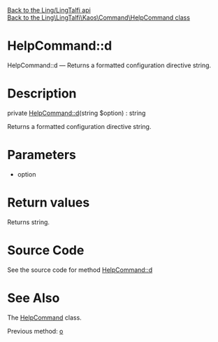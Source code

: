 [Back to the Ling/LingTalfi api](https://github.com/lingtalfi/LingTalfi/blob/master/doc/api/Ling/LingTalfi.md)<br>
[Back to the Ling\LingTalfi\Kaos\Command\HelpCommand class](https://github.com/lingtalfi/LingTalfi/blob/master/doc/api/Ling/LingTalfi/Kaos/Command/HelpCommand.md)


HelpCommand::d
================



HelpCommand::d — Returns a formatted configuration directive string.




Description
================


private [HelpCommand::d](https://github.com/lingtalfi/LingTalfi/blob/master/doc/api/Ling/LingTalfi/Kaos/Command/HelpCommand/d.md)(string $option) : string




Returns a formatted configuration directive string.




Parameters
================


- option

    


Return values
================

Returns string.








Source Code
===========
See the source code for method [HelpCommand::d](https://github.com/lingtalfi/LingTalfi/blob/master/Kaos/Command/HelpCommand.php#L133-L136)


See Also
================

The [HelpCommand](https://github.com/lingtalfi/LingTalfi/blob/master/doc/api/Ling/LingTalfi/Kaos/Command/HelpCommand.md) class.

Previous method: [o](https://github.com/lingtalfi/LingTalfi/blob/master/doc/api/Ling/LingTalfi/Kaos/Command/HelpCommand/o.md)<br>

